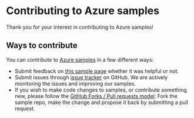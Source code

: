 # Contributing to Azure samples

Thank you for your interest in contributing to Azure samples!

## Ways to contribute

You can contribute to [Azure samples](https://github.com/Azure-Samples/resources-dotnet-deploy-using-arm-template-with-progress) in a few different ways:

- Submit feedback on [this sample page](https://azure.microsoft.com/documentation/samples/resources-dotnet-deploy-using-arm-template-with-progress/) whether it was helpful or not.  
- Submit issues through [issue tracker](https://github.com/Azure-Samples/resources-dotnet-deploy-using-arm-template-with-progress/issues) on GitHub. We are actively monitoring the issues and improving our samples.
- If you wish to make code changes to samples, or contribute something new, please follow the [GitHub Forks / Pull requests model](https://help.github.com/articles/fork-a-repo/): Fork the sample repo, make the change and propose it back by submitting a pull request.